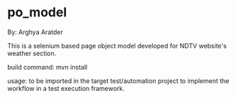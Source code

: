 # po_model

By: Arghya Aratder

This is a selenium based page object model developed for NDTV website's weather section.

build command: mvn install

usage: to be imported in the target test/automation project to implement the workflow in a test execution framework.
